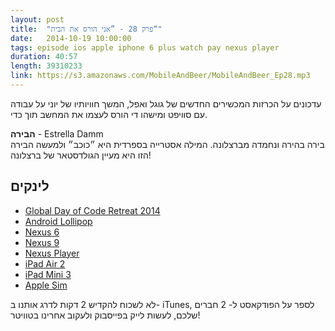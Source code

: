 ```yaml
---
layout: post
title:  "פרק 28 - ”אני הורס את הבית“"
date:   2014-10-19 10:00:00
tags: episode ios apple iphone 6 plus watch pay nexus player
duration: 40:57
length: 39310233
link: https://s3.amazonaws.com/MobileAndBeer/MobileAndBeer_Ep28.mp3
---
```


עדכונים על הכרזות המכשירים החדשים של גוגל ואפל, המשך חוויותיו של יוני על עבודה עם סוויפט ומישהו די הורס לעצמו את המחשב תוך כדי.

**הבירה** - Estrella Damm  
בירה בהירה ונחמדה מברצלונה. המילה אסטרייה בספרדית היא ״כוכב״ ולמעשה הבירה הזו היא מעיין הגולדסטאר של ברצלונה!

## לינקים

 * [Global Day of Code Retreat 2014](http://www.coderetreat.co.il/2014)
 * [Android Lollipop](http://www.android.com/versions/lollipop-5-0/)
 * [Nexus 6](http://www.google.com/nexus/6/)
 * [Nexus 9](http://www.google.com/nexus/9/)
 * [Nexus Player](http://www.google.com/nexus/player/)
 * [iPad Air 2](http://www.apple.com/ipad-air-2/)
 * [iPad Mini 3](http://www.apple.com/ipad-mini-3/)
 * [Apple Sim](http://online.wsj.com/articles/apples-real-ipad-surprise-a-sim-card-that-lets-users-swap-data-plans-1413570034)

לא לשכוח להקדיש 2 דקות לדרג אותנו ב- iTunes, לספר על הפודקאסט ל- 2 חברים שלכם, לעשות לייק בפייסבוק ולעקוב אחרינו בטוויטר!
